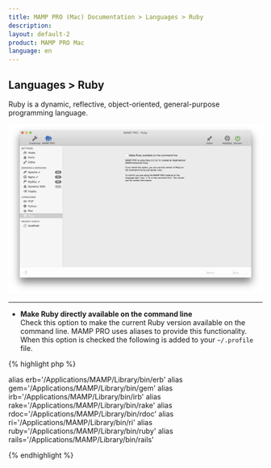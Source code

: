```yaml
---
title: MAMP PRO (Mac) Documentation > Languages > Ruby
description: 
layout: default-2
product: MAMP PRO Mac
language: en
---
```


## Languages > Ruby

Ruby is a dynamic, reflective, object-oriented, general-purpose programming language. 

![MAMP](/en/MAMP-PRO-Mac/Languages/Ruby/Ruby.png)

---

*  **Make Ruby directly available on the command line**  
      Check this option to make the current Ruby version available on the command line. MAMP PRO uses aliases to provide this functionality. When this option is checked the following is added to your `~/.profile` file.
   
   
{% highlight php %}

alias erb='/Applications/MAMP/Library/bin/erb'
alias gem='/Applications/MAMP/Library/bin/gem'
alias irb='/Applications/MAMP/Library/bin/irb'
alias rake='/Applications/MAMP/Library/bin/rake'
alias rdoc='/Applications/MAMP/Library/bin/rdoc'
alias ri='/Applications/MAMP/Library/bin/ri'
alias ruby='/Applications/MAMP/Library/bin/ruby'
alias rails='/Applications/MAMP/Library/bin/rails'

{% endhighlight %} 



